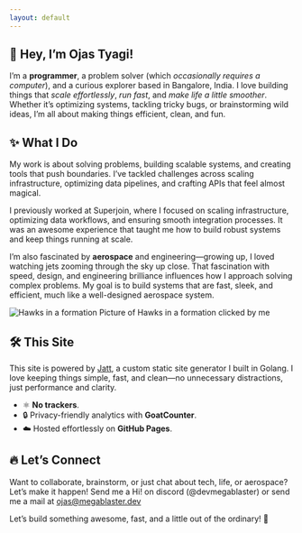 ```yaml
---
layout: default
---
```


## 🚀 Hey, I’m Ojas Tyagi!

I’m a **programmer**, a problem solver (which _occasionally requires a computer_), and a curious explorer based in Bangalore, India. I love building things that _scale effortlessly_, _run fast_, and _make life a little smoother_. Whether it’s optimizing systems, tackling tricky bugs, or brainstorming wild ideas, I’m all about making things efficient, clean, and fun.

## ✨ What I Do

My work is about solving problems, building scalable systems, and creating tools that push boundaries. I’ve tackled challenges across scaling infrastructure, optimizing data pipelines, and crafting APIs that feel almost magical.

I previously worked at Superjoin, where I focused on scaling infrastructure, optimizing data workflows, and ensuring smooth integration processes. It was an awesome experience that taught me how to build robust systems and keep things running at scale.

I’m also fascinated by **aerospace** and engineering—growing up, I loved watching jets zooming through the sky up close. That fascination with speed, design, and engineering brilliance influences how I approach solving complex problems. My goal is to build systems that are fast, sleek, and efficient, much like a well-designed aerospace system.

![Hawks in a formation](/hawks.jpeg)
Picture of Hawks in a formation clicked by me

## 🛠️ This Site

This site is powered by [Jatt](https://github.com/devmegablaster/jatt), a custom static site generator I built in Golang. I love keeping things simple, fast, and clean—no unnecessary distractions, just performance and clarity.

- ⚛️ **No trackers**.
- 🔒 Privacy-friendly analytics with **GoatCounter**.
- ☁️ Hosted effortlessly on **GitHub Pages**.

## 🔥 Let’s Connect

Want to collaborate, brainstorm, or just chat about tech, life, or aerospace? Let’s make it happen! Send me a Hi! on discord (@devmegablaster) or send me a mail at [ojas@megablaster.dev](mailto:ojas@megablaster.dev)

Let’s build something awesome, fast, and a little out of the ordinary! 🚀
